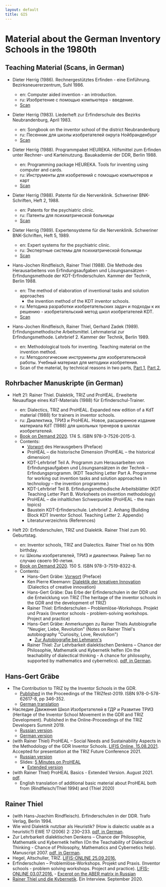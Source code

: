 ```yaml
---
layout: default
title: GIS
---
```


# Material about the German Inventory Schools in the 1980th

## Teaching Material (Scans, in German)
  
* Dieter Herrig (1986). Rechnergestütztes Erfinden - eine Einführung.
  Bezirksneuererzentrum, Suhl 1986.
  * en: Computer aided invention - an introduction.
  * ru: Изобретение с помощью компьютера - введение.
  * [Scan](GDR-InventorSchools/Herrig-Scans/Herrig-1986.pdf)
  
* Dieter Herrig (1983). Liederheft zur Erfinderschule des Bezirks
  Neubrandenburg, April 1983.
  * en: Songbook on the inventor school of the district Neubrandenburg
  * ru: Песенник для школы изобретателей округа Нойбранденбург 
  * [Scan](GDR-InventorSchools/Herrig-Scans/Liederbuch.pdf)

* Dieter Herrig (1988). Programmpaket HEUREKA. Hilfsmittel zum Erfinden unter
  Rechner- und Karteinutzung. Bauakademie der DDR, Berlin 1988.
  * en: Programming package HEUREKA. Tools for inventing using computer and
    cards.
  * ru: Инструменты для изобретений с помощью компьютеров и карт
  * [Scan](GDR-InventorSchools/Herrig-Scans/Heureka.pdf)

* Dieter Herrig (1988). Patente für die Nervenklinik.  Schweriner
  BNK-Schriften, Heft 2, 1988.
  * en: Patents for the psychiatric clinic.
  * ru: Патенты для психиатрической больницы
  * [Scan](GDR-InventorSchools/Herrig-Scans/Patente.pdf)

* Dieter Herrig (1989). Expertensysteme für die Nervenklinik.  Schweriner
  BNK-Schriften, Heft 5, 1989.
  * en: Expert systems for the psychiatric clinic.
  * ru: Экспертные системы для психиатрической больницы
  * [Scan](GDR-InventorSchools/Herrig-Scans/Nervenklinik.pdf)

* Hans-Jochen Rindfleisch, Rainer Thiel (1988). Die Methode des
  Herausarbeitens von Erfindungsaufgaben und Lösungsansätzen -
  Erfindungsmethode der KDT-Erfinderschulen. Kammer der Technik, Berlin 1988.
  * en: The method of elaboration of inventional tasks and solution approaches
    - the invention method of the KDT inventor schools.
  * ru: Методика разработки изобретательских задач и подходы к их решению -
    изобретательский метод школ изобретателей KDT.    
  * [Scan](GDR-InventorSchools/KdT-Scans/KdTLehrbrief-Teil1.pdf)

* Hans-Jochen Rindfleisch, Rainer Thiel, Gerhard Zadek (1989).
  Erfindungsmethodische Arbeitsmittel. Lehrmaterial zur Erfindungsmethode.
  Lehrbrief 2. Kammer der Technik, Berlin 1989.  
  * en: Methodological tools for inventing. Teaching material on the invention
    method.
  * ru: Методологические инструменты для изобретательской работы. Учебный материал
    для методики изобретения.
  * Scan of the material, by technical reasons in two parts,
    [Part 1](GDR-InventorSchools/KdT-Scans/KdTLehrbrief-Teil2-1.pdf),
    [Part 2](GDR-InventorSchools/KdT-Scans/KdTLehrbrief-Teil2-2.pdf),
    
## Rohrbacher Manuskripte (in German)

* Heft 21: Rainer Thiel. Dialektik, TRIZ und ProHEAL. Erweiterte Neuauflage
  eines KdT-Materials (1988) für Erfinderschul-Trainer.
  * en: Dialectics, TRIZ and ProHEAL. Expanded new edition of a KdT material
    (1988) for trainers in inventor schools.
  * ru: Диалектика, ТРИЗ и ProHEAL. Новое, расширенное издание материала KdT
    (1988) для школьных тренеров в школах изобретателей.
  * [Book on Demand 2020](https://www.bod.de/buchshop/dialektik-triz-und-proheal-rainer-thiel-9783752620153). 174 S. ISBN 978-3-7526-2015-3.
  * Contents:
    * [Vorwort](https://hg-graebe.de/Rohrbacher-Kreis/RohrbacherManuskripte-21.pdf) des Herausgebers (Preface)
    * ProHEAL – die historische Dimension (ProHEAL – the historical dimension) 
    * KDT-Lehrbrief Teil A. Programm zum Herausarbeiten von Erfindungsaufgaben
      und Lösungsansätzen in der Technik – Erfindungsprogramm. (KDT Teaching
      Letter Part A. Programme for working out invention tasks and solution
      approaches in technology – the invention programme.)
    * KDT-Lehrbrief Teil B. Erfindungsmethodische Arbeitsblätter (KDT Teaching
      Letter Part B. Worksheets on invention methodology)
    * ProHEAL – die inhaltlichen Schwerpunkte (ProHEAL - the main topics)
    * Baustein KDT-Erfinderschule. Lehrbrief 2. Anhang (Building Block KDT
      Inventor School. Teaching Letter 2. Appendix)
    * Literaturverzeichnis (References)
    
* Heft 20: Erfinderschulen, TRIZ und Dialektik. Rainer Thiel zum
  90. Geburtstag.
  * en: Inventor schools, TRIZ and Dialectics. Rainer Thiel on his 90th
    birthday.    
  * ru: Школы изобретателей, ТРИЗ и диалектики. Райнер Тил по случаю своего
    90-летия.  
  * [Book on Demand 2020](https://www.bod.de/buchshop/erfinderschulen-triz-und-dialektik-9783751983228). 150 S. ISBN 978-3-7519-8322-8.
  * Contents: 
    * Hans-Gert Gräbe: [Vorwort](GDR-InventorSchools/Graebe-20.pdf) (Preface)
    * Ken Pierre Kleemann: [Dialektik der kreativen
      Innovation](GDR-InventorSchools/Kleemann-20.pdf) (Dialectics of creative
      innovation)      
    * Hans-Gert Gräbe: Das Erbe der Erfinderschulen in der DDR und die
      Entwicklung von TRIZ (The heritage of the inventor schools in the GDR
      and the development of TRIZ)    
    * Rainer Thiel: Erfinderschulen – Problemlöse-Workshops. Projekt und
      Praxis (Inventor schools - problem-solving workshops. Project and
      practice)
    * Hans-Gert Gräbe: Anmerkungen zu Rainer Thiels Autobiografie "Neugier,
      Liebe, Revolution" (Notes on Rainer Thiel's autobiography "Curiosity,
      Love, Revolution")
      * [Zur Autobiografie bei Lehmann's](https://www.lehmanns.de/shop/sozialwissenschaften/54538852-9783864651434-neugier-liebe-revolution)
    * Rainer Thiel: Zur Lehrbarkeit dialektischen Denkens – Chance der
      Philosophie, Mathematik und Kybernetik helfen (On the teachability of
      dialectical thinking - A chance for philosophy, supported by mathematics
      and cybernetics). [pdf, in German](GDR-InventorSchools/Thiel-07.pdf).

## Hans-Gert Gräbe

* The Contribution to TRIZ by the Inventor Schools in the GDR.
  * [Published](https://hg-graebe.de/EigeneTexte/TRIZfest-2019.pdf) in the
    Proceedings of the TRIZfest-2019.  ISBN 978-0-578-62617-8, pp 346-352.
  * [German translation](https://hg-graebe.de/EigeneTexte/TRIZfest-2019-de.pdf)
* Наследие Движения Школ Изобретателeй в ГДР и Развитиe ТРИЗ (Heritage of the
  Inventor School Movement in the GDR and TRIZ Development). Published in the
  Online-Proceedings of the TRIZ Developers Summit 2019.
  * [Russian version](https://hg-graebe.de/EigeneTexte/Minsk-2019.pdf).
  * [German version](https://hg-graebe.de/EigeneTexte/Minsk-2019-de.pdf)
* (with Rainer Thiel) ProHEAL – Social Needs and Sustainability Aspects in the
  Methodology of the GDR Inventor Schools.
  [LIFIS Online, 15.08.2021](http://dx.doi.org/10.14625/graebe_20210815).
  Accepted for presentation at the TRIZ Future Conference 2021.
  * [Russian version](https://hg-graebe.de/EigeneTexte/TDS-21-ru.pdf)
  * Slides: [5 Minutes on ProHEAL](GDR-InventorSchools/TFC21-ProHEAL.pdf)
    * [Extended version](GDR-InventorSchools/TFC21-ProHEAL-extended.pdf)
* (with Rainer Thiel) ProHEAL Basics - Extended Version. August 2021. 
  [pdf](GDR-InventorSchools/ProHEAL-en.pdf).
  * English translation of additional basic material about ProHEAL both from
    (Rindfleisch/Thiel 1994) and (Thiel 2020)

## Rainer Thiel

* (with Hans-Joachim Rindfleisch). Erfinderschulen in der DDR. Trafo Verlag,
  Berlin 1994.
* Wie wird Dialektik nutzbar als Heuristik? (How is dialectic usable as a
  heuristic?) EWE 17 (2006) 2: 230–233.  [pdf, in
  German](GDR-InventorSchools/HegelHoerz-05.pdf).
* Zur Lehrbarkeit dialektischen Denkens – Chance der Philosophie, Mathematik
  und Kybernetik helfen (On the Teachability of Dialectical Thinking - Chance
  of Philosophy, Mathematics and Cybernetics help). Manuscript 2007. [pdf, in
  German](GDR-InventorSchools/Thiel-07.pdf).
* Hegel, Altschuller, TRIZ.  [LIFIS-ONLINE
  25.09.2016.](http://dx.doi.org/10.14625/thiel_20160925)
* Erfinderschulen – Problemlöse-Workshops.  Projekt und Praxis.  (Inventor
  schools - problem solving workshops. Project and practice).  [LIFIS-ONLINE
  03.07.2016.](http://dx.doi.org/10.14625/thiel_20160703) - [Excerpt on the
  ABER matrix in Russian](GDR-InventorSchools/Thiel-16-ru.pdf)
* [Rainer Thiel und die Kybernetik](GDR-InventorSchools/Thiel-Kybernetik.pdf).
  Ein Interview.  September 2020.
  